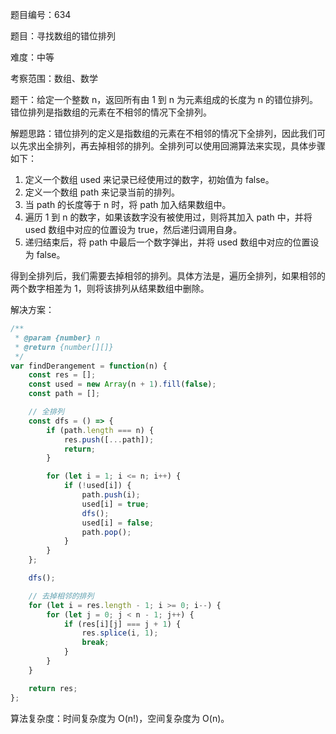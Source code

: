 题目编号：634

题目：寻找数组的错位排列

难度：中等

考察范围：数组、数学

题干：给定一个整数 n，返回所有由 1 到 n 为元素组成的长度为 n 的错位排列。错位排列是指数组的元素在不相邻的情况下全排列。

解题思路：错位排列的定义是指数组的元素在不相邻的情况下全排列，因此我们可以先求出全排列，再去掉相邻的排列。全排列可以使用回溯算法来实现，具体步骤如下：

1. 定义一个数组 used 来记录已经使用过的数字，初始值为 false。
2. 定义一个数组 path 来记录当前的排列。
3. 当 path 的长度等于 n 时，将 path 加入结果数组中。
4. 遍历 1 到 n 的数字，如果该数字没有被使用过，则将其加入 path 中，并将 used 数组中对应的位置设为 true，然后递归调用自身。
5. 递归结束后，将 path 中最后一个数字弹出，并将 used 数组中对应的位置设为 false。

得到全排列后，我们需要去掉相邻的排列。具体方法是，遍历全排列，如果相邻的两个数字相差为 1，则将该排列从结果数组中删除。

解决方案：

```javascript
/**
 * @param {number} n
 * @return {number[][]}
 */
var findDerangement = function(n) {
    const res = [];
    const used = new Array(n + 1).fill(false);
    const path = [];

    // 全排列
    const dfs = () => {
        if (path.length === n) {
            res.push([...path]);
            return;
        }

        for (let i = 1; i <= n; i++) {
            if (!used[i]) {
                path.push(i);
                used[i] = true;
                dfs();
                used[i] = false;
                path.pop();
            }
        }
    };

    dfs();

    // 去掉相邻的排列
    for (let i = res.length - 1; i >= 0; i--) {
        for (let j = 0; j < n - 1; j++) {
            if (res[i][j] === j + 1) {
                res.splice(i, 1);
                break;
            }
        }
    }

    return res;
};
```

算法复杂度：时间复杂度为 O(n!)，空间复杂度为 O(n)。